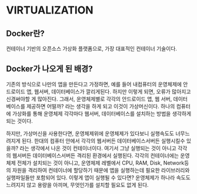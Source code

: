 # VIRTUALIZATION

## Docker란?
컨테이너 기반의 오픈소스 가상화 플랫폼으로, 가장 대표적인 컨테이너 기술이다.

## Docker가 나오게 된 배경?
기존의 방식으로 나만의 앱을 만든다고 가정하면, 예를 들어 내컴퓨터의 운영체제에 안드로이드 앱, 웹서버, 데이터베이스가 깔리게된다. 하지만 이렇게 되면, 오류가 많아지고 신경써야할 게 많아진다. 그래서, 운영체제별로 각각의 안드로이드 앱, 웹 서버, 데이터베이스를 제공하면 어떨까? 라는 생각을 하게 되고 이것이 가상머신이다. 하나의 컴퓨터에 가상화를 통해 운영체제 각각마다  웹서버, 데이터베이스를 설치하는 방법을 생각하게 되는 것이다. 

하지만, 가상머신을 사용한다면, 운영체제위에 운영체제가 있다보니 실행속도도 너무느려지게 된다. 한대의 컴퓨터 안에서 각각의 웹서버든 데이터베이스서버든 실행시킬수 있을까? 라는 생각에서 나온 것이 컨테이너이다. 여기서 그냥 실행되는 것이 아니고 각각의 웹서버든 데이터베이스서버든 격리된 환경에서 실행된다. 각각의 컨테이너에는 운영체제 전체가 설치되는 것이 아니고, 운영체제 레벨에서 CPU, RAM, Disk, Network등의 자원을 격리하여 컨테이너에 할당하기 때문에 앱을 실행하는데 필요한 라이브러리와 실행파일들만 포함되어 있다. 이렇게 앱이 실행될 수 있다면? 운영체제가 하나라 속도도 느려지지 않고 용량을 아끼며, 무엇인가를 설치할 필요도 없게 된다.